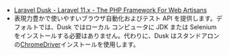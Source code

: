- [Laravel Dusk - Laravel 11.x - The PHP Framework For Web Artisans](https://laravel.com/docs/11.x/dusk)
- 表現力豊かで使いやすいブラウザ自動化およびテスト API を提供します。デフォルトでは、Dusk ではローカル コンピュータに JDK または Selenium をインストールする必要はありません。代わりに、Dusk はスタンドアロンの[ChromeDriver](https://sites.google.com/chromium.org/driver)インストールを使用します。